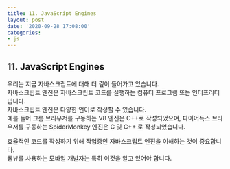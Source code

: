 ```yaml
---
title: 11. JavaScript Engines
layout: post
date: '2020-09-28 17:08:00'
categories:
- js
---
```


## 11. JavaScript Engines

우리는 지금 자바스크립트에 대해 더 깊이 들어가고 있습니다.  
자바스크립트 엔진은 자바스크립트 코드를 실행하는 컴퓨터 프로그램 또는 인터프리터입니다.  
자바스크립트 엔진은 다양한 언어로 작성할 수 있습니다.  
예를 들어 크롬 브라우저를 구동하는 V8 엔진은 C++로 작성되었으며, 파이어폭스 브라우저를 구동하는 SpiderMonkey 엔진은 C 및 C++ 로 작성되었습니다.  

효율적인 코드를 작성하기 위해 작업중인 자바스크립트 엔진을 이해하는 것이 중요합니다.  
웹뷰를 사용하는 모바일 개발자는 특히 이것을 알고 있어야 합니다. 